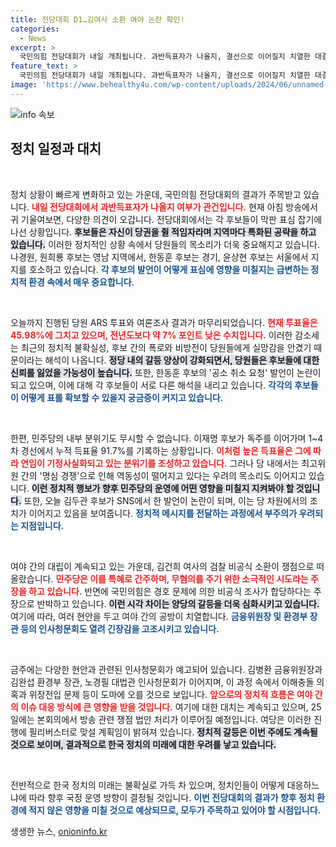 ```yaml
---
title: 전당대회 D1…김여사 소환 여야 논란 확인!
categories:
  - News
excerpt: >
  국민의힘 전당대회가 내일 개최됩니다. 과반득표자가 나올지, 결선으로 이어질지 치열한 대결이 예상됩니다. 투표율 저조 원인과 민주당의 독주 상황 등 정치 판세가 긴박하게 돌아가고 있습니다!
feature_text: >
  국민의힘 전당대회가 내일 개최됩니다. 과반득표자가 나올지, 결선으로 이어질지 치열한 대결이 예상됩니다. 투표율 저조 원인과 민주당의 독주 상황 등 정치 판세가 긴박하게 돌아가고 있습니다!
image: 'https://www.behealthy4u.com/wp-content/uploads/2024/06/unnamed-file.png'
---
```


<p><img src="https://www.behealthy4u.com/wp-content/uploads/2024/06/unnamed-file.png" alt="info 속보" /></p>

<h2 data-ke-size="size26">정치 일정과 대치</h2>

<p data-ke-size="size16">&nbsp;</p>

<p>정치 상황이 빠르게 변화하고 있는 가운데, 국민의힘 전당대회의 결과가 주목받고 있습니다. <b><span style="color: #ee2323;">내일 전당대회에서 과반득표자가 나올지 여부가 관건입니다.</span></b> 현재 아침 방송에서 귀 기울여보면, 다양한 의견이 오갑니다. 전당대회에서는 각 후보들이 막판 표심 잡기에 나선 상황입니다. <b><span style="background-color: #21538527;">후보들은 자신이 당권을 쥘 적임자라며 지역마다 특화된 공략을 하고 있습니다.</span></b> 이러한 정치적인 상황 속에서 당원들의 목소리가 더욱 중요해지고 있습니다. 나경원, 원희룡 후보는 영남 지역에서, 한동훈 후보는 경기, 윤상현 후보는 서울에서 지지를 호소하고 있습니다. <b><span style="color: #1a5490;">각 후보의 발언이 어떻게 표심에 영향을 미칠지는 급변하는 정치적 환경 속에서 매우 중요합니다.</span></b></p>

<p data-ke-size="size16">&nbsp;</p>

<p>오늘까지 진행된 당원 ARS 투표와 여론조사 결과가 마무리되었습니다. <b><span style="color: #ee2323;">현재 투표율은 45.98%에 그치고 있으며, 전년도보다 약 7% 포인트 낮은 수치입니다.</span></b> 이러한 감소세는 최근의 정치적 불확실성, 후보 간의 폭로와 비방전이 당원들에게 실망감을 안겼기 때문이라는 해석이 나옵니다. <b><span style="background-color: #21538527;">정당 내의 갈등 양상이 강화되면서, 당원들은 후보들에 대한 신뢰를 잃었을 가능성이 높습니다.</span></b> 또한, 한동훈 후보의 '공소 취소 요청' 발언이 논란이 되고 있으며, 이에 대해 각 후보들이 서로 다른 해석을 내리고 있습니다. <b><span style="color: #1a5490;">각각의 후보들이 어떻게 표를 확보할 수 있을지 궁금증이 커지고 있습니다.</span></b></p>

<p data-ke-size="size16">&nbsp;</p>

<p>한편, 민주당의 내부 분위기도 무시할 수 없습니다. 이재명 후보가 독주를 이어가며 1~4차 경선에서 누적 득표율 91.7%를 기록하는 상황입니다. <b><span style="color: #ee2323;">이처럼 높은 득표율은 그에 따라 연임이 기정사실화되고 있는 분위기를 조성하고 있습니다.</span></b> 그러나 당 내에서는 최고위원 간의 '명심 경쟁'으로 인해 역동성이 떨어지고 있다는 우려의 목소리도 이어지고 있습니다. <b><span style="background-color: #21538527;">이런 정치적 행보가 향후 민주당의 운영에 어떤 영향을 미칠지 지켜봐야 할 것입니다.</span></b> 또한, 오늘 김두관 후보가 SNS에서 한 발언이 논란이 되며, 이는 당 차원에서의 조치가 이어지고 있음을 보여줍니다. <b><span style="color: #1a5490;">정치적 메시지를 전달하는 과정에서 부주의가 우려되는 지점입니다.</span></b></p>

<p data-ke-size="size16">&nbsp;</p>

<p>여야 간의 대립이 계속되고 있는 가운데, 김건희 여사의 검찰 비공식 소환이 쟁점으로 떠올랐습니다. <b><span style="color: #ee2323;">민주당은 이를 특혜로 간주하며, 무혐의를 주기 위한 소극적인 시도라는 주장을 하고 있습니다.</span></b> 반면에 국민의힘은 경호 문제에 의한 비공식 조사가 합당하다는 주장으로 반박하고 있습니다. <b><span style="background-color: #21538527;">이런 시각 차이는 양당의 갈등을 더욱 심화시키고 있습니다.</span></b> 여기에 따라, 여러 현안을 두고 여야 간의 공방이 치열합니다. <b><span style="color: #1a5490;">금융위원장 및 환경부 장관 등의 인사청문회도 열려 긴장감을 고조시키고 있습니다.</span></b> </p>

<p data-ke-size="size16">&nbsp;</p>

<p>금주에는 다양한 현안과 관련된 인사청문회가 예고되어 있습니다. 김병환 금융위원장과 김완섭 환경부 장관, 노경필 대법관 인사청문회가 이어지며, 이 과정 속에서 이해충돌 의혹과 위장전입 문제 등이 도마에 오를 것으로 보입니다. <b><span style="color: #ee2323;">앞으로의 정치적 흐름은 여야 간의 이슈 대응 방식에 큰 영향을 받을 것입니다.</span></b> 여기에 대한 대치는 계속되고 있으며, 25일에는 본회의에서 방송 관련 쟁점 법안 처리가 이루어질 예정입니다. 여당은 이러한 진행에 필리버스터로 맞설 계획임이 밝혀져 있습니다. <b><span style="background-color: #21538527;">정치적 갈등은 이번 주에도 계속될 것으로 보이며, 결과적으로 한국 정치의 미래에 대한 우려를 낳고 있습니다.</span></b></p>

<p data-ke-size="size16">&nbsp;</p>

<p>전반적으로 한국 정치의 미래는 불확실로 가득 차 있으며, 정치인들이 어떻게 대응하느냐에 따라 향후 국정 운영 방향이 결정될 것입니다. <b><span style="color: #1a5490;">이번 전당대회의 결과가 향후 정치 환경에 적지 않은 영향을 미칠 것으로 예상되므로, 모두가 주목하고 있어야 할 시점입니다.</span></b></p>
생생한 뉴스, <a href="https://onioninfo.kr" rel="dofollow">onioninfo.kr</a>


